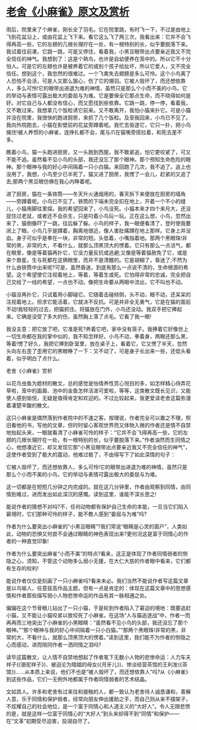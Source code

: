 # [老舍《小麻雀》原文及赏析](https://www.vrrw.net/wx/10763.html)

雨后，院里来了个麻雀，刚长全了羽毛。它在院里跳，有时飞一下，不过是由地上飞到花盆沿上，或由花盆上飞下来。看它这么飞了两三次，我看出来：它并不会飞得再高一些，它的左翅的几根长翎拧在一处，有一根特别的长，似乎要脱落下来。我试着往前凑，它跳一跳，可是又停住，看着我，小黑豆眼带出点要亲近我又不完全信任的神气。我想到了：这是个熟鸟，也许是自幼便养在笼中的。所以它不十分怕人。可是它的左翅也许是被养着它的或别个孩子给扯坏，所以它爱人，又不完全信任。想到这个，我忽然的很难过。一个飞禽失去翅膀是多么可怜。这个小鸟离了人恐怕不会活，可是人又那么狠心，伤了它的翎羽。它被人毁坏了，而还想依靠人，多么可怜!它的眼带出进退为难的神情，虽然只是那么个小而不美的小鸟，它的举动与表情可露出极大的委屈与为难。它是要保全它那点生命，而不晓得如何是好。对它自己与人都没有信心，而又愿找到些依靠。它跳一跳，停一停，看着我，又不敢过来。我想拿几个饭粒诱它前来。又不敢离开，我怕小猫来扑它。可是小猫并没在院里，我很快的跑进厨房，来抓了几个饭粒。及至我回来，小鸟已不见了。我向外院跑去，小猫在影壁前的花盆旁蹲着呢。我忙去驱逐它，它只一扑，把小鸟擒住!被人养惯的小麻雀，连挣扎都不会，尾与爪在猫嘴旁搭拉着，和死去差不多。

瞧着小鸟，猫一头跑进厨房，又一头跑到西屋。我不敢紧追，怕它更咬紧了，可又不能不追。虽然看不见小鸟的头部，我还没忘了那个眼神。那个预知生命危险的眼神。那个眼神与我的好心中间隔着一只小白猫。来回跑了几次，我不追了。追上也没用了，我想，小鸟至少已半死了。猫又进了厨房，我愣了一会儿，赶紧的又追了去;那两个黑豆眼仿佛在我心内睁着呢。



进了厨房，猫在一条铁筒——冬天升火通烟用的，春天拆下来便放在厨房的墙角——旁蹲着呢。小鸟已不见了。铁筒的下端未完全扣在地上，开着一个不小的缝儿，小猫用脚往里探。我的希望回来了，小鸟没死。小猫本来才四个来月大，还没捉住过老鼠，或者还不会杀生，只是叼着小鸟玩一玩。正在这么想，小鸟，忽然出来了，猫倒像吓了一跳，往后躲了躲。小鸟的样子，我一眼便看清了，登时使我要闭上了眼。小鸟几乎是蹲着，胸离地很近，像人害肚痛蹲在地上那样。它身上并没血。身子可似乎是拳在一块，非常的短。头低着，小嘴指着地。那两个黑眼珠!非常的黑，非常的大，不看什么，就那么顶黑顶大的愣着。它只有那么一点活气，都在眼里，像是等着猫再扑它，它没力量反抗或逃避;又像是等着猫赦免了它，或是来个救星。生与死都在这俩眼里，而并不是清醒的。它是胡糊了，昏迷了;不然为什么由铁筒中出来呢?可是，虽然昏迷，到底有那么一点说不清的，生命根源的希望。这个希望使它注视着地上，等着，等着生或死。它怕得非常的忠诚，完全把自己交给了一线的希望，一点也不动。像把生命要从两眼中流出，它不叫也不动。

小猫没再扑它，只试着用小脚碰它。它随着击碰倾侧，头不动，眼不动，还呆呆的注视着地上。但求它能活着，它就决不反抗。可是并非全无勇气，它是在猫的面前不动!我轻轻的过去，把猫抓住。将猫放在门外，小鸟还没动。我双手把它捧起来。它确是没受了多大的伤，虽然胸上落了点毛。它看了我一眼!

我没主意：把它放了吧，它准是死?养着它吧，家中没有笼子。我捧着它好像世上一切生命都在我的掌中似的，我不知怎样好。小鸟不动，拳着身，两眼还那么黑，等着!愣了好久，我把它捧到卧室里，放在桌子上，看着它，它又愣了半天，忽然头向左右歪了歪用它的黑眼睁了一下：又不动了，可是身子长出来一些，还低头看着，似乎明白了点什么。

老舍《小麻雀》赏析

以花鸟虫鱼为题材的散文，总的感觉是怡情养性赏心悦目的多，如怎样精心侍弄花草啦，笼中的画眉、池中的金鱼怎样活泼可爱啦，等等，这类散文既长见识，又能使人感到愉悦，无疑是值得肯定和欢迎的。不过比较起来，我更爱读老舍这篇弥漫着凄楚辛酸的散文。

这只小麻雀是偶然落到作者院中的不速之客。按理说，作者完全可以置之不理，照旧看他的书，写他的文章，但时时留心客观世界而又体物入微的作者还是情不自禁地抬起头来，一眼就看清了小麻雀可怜的样子：“它并不会飞得再高一些，它的左翅的几根长翎拧在一处，有一根特别的长，似乎要脱落下来。”作者油然而生同情之心，他想凑近它，却又发现它那“小黑豆眼带出点要亲近我又不完全信任的神气”，这使作者受到了极大的震动，他难过极了，不由得写下了如此深情的句子：

它被人毁坏了，而还想依靠人，多么可怜!它的眼带出进退为难的神情，虽然只是那么个小而不美的小鸟，它的举动与表情可露出极大的委屈与为难。

这一切都是在短短几分钟之内完成的。就在这几分钟里，作者由观察到同情，由同情到难过，进而发出如此深沉的感慨。读到这里，谁能不深长思之!

能说作者的猜想不对吗?不，任何动物都有保护自己生命的本能，一旦当它们陷入窘境时，它们那种可怜的样子，能不教人感到“委屈与为难”吗?

作者为什么要突出小麻雀的“小黑豆眼睛”?我们常说“眼睛是心灵的窗户”，人类如此，动物的恐惧又何尝不会通过眼睛的神色表现出来?更何况这是富于同情心的作者的一种直觉印象!

作者为什么要突出麻雀“小而不美”的特点?看来，这正是体现了作者同情弱者的恻隐之心，须知，不管这个动物多么弱小无援，在大仁大慈的作者眼中看来，它们都有生存的权利!

能说作者仅仅是刻画了一只小麻雀吗?看来未必。我们当然不能说作者写这篇文章是以鸟喻人，任意拔高作品主题，但有一点是肯定的：体现在这篇文章中的思想感情和作者那些描写弱小人物悲惨命运的作品有其一脉相通之处。

偏偏在这个节骨眼儿钻出了一只小猫，于是轮到作者陷入了窘迫的境地：既要追赶小猫，又不能让小猫咬紧以致咬死了小麻雀。在这场“人与猫追逐战”中，作者一而再再而三地突出了小麻雀的小黑眼睛：“虽然看不见小鸟的头部，我还没忘了那个眼神。”“那个眼神与我的好心中间隔着一只小白猫。”“那两个黑眼珠!非常的黑，非常的大，不看什么，就那么顶黑顶大的愣着。”读到这里，我们能不为作者的恻隐之心而感动，进而陪同作者一洒同情之泪吗?

读毕这篇散文，让人情不自禁地想起了作者笔下无数小人物的悲惨命运：人力车夫祥子(《骆驼祥子》)、被迫沦为暗娼的母女(《月牙儿》)、惨淡经营茶馆的王利发(《茶馆》)……从本质上来说，他们不也是“被人毁坏了，而还想依靠人”吗?从《小麻雀》到这些作品，它们一无例外地都属于作者同情弱者的艺术结晶。

文如其人。许多和老舍有过来往和接触的人，都一致认为老舍待人诚恳谦和，善解人意，乐于同情和保护弱者，经常向朋友伸出援助之手，而自己则从来不摆架子，不炫耀自己的社会地位，是一个富于同情心和人道主义的“大好人”。令人无限悲愤的是，就是这样一位富于同情心的“大好人”到头来却得不到“同情”和保护——在“文革”初期受尽迫害，投湖自尽了。

